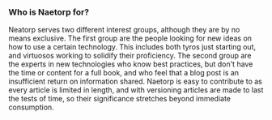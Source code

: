 ### Who is Naetorp for?

Neatorp serves two different interest groups, although they are by no means exclusive. The first group are the people looking for new ideas on how to use a certain technology. This includes both tyros just starting out, and virtuosos working to solidify their proficiency. The second group are the experts in new technologies who know best practices, but don't have the time or content for a full book, and who feel that a blog post is an insufficient return on information shared. Naetorp is easy to contribute to as every article is limited in length, and with versioning articles are made to last the tests of time, so their significance stretches beyond immediate consumption.